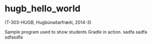 hugb_hello_world
================
(T-303-HUGB, Hugbúnaðarfræði, 2014-3)

Sample program used to show students Gradle in action.
sadfa
sadfa
sdfasdfa
